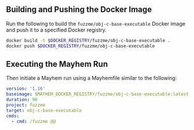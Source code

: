 ## Building and Pushing the Docker Image

Run the following to build the `fuzzme/obj-c-base-executable` Docker image and push it to a specified Docker registry.

```sh
docker build -t $DOCKER_REGISTRY/fuzzme/obj-c-base-executable .
docker push $DOCKER_REGISTRY/fuzzme/obj-c-base-executable
```

## Executing the Mayhem Run

Then initiate a Mayhem run using a Mayhemfile similar to the following:

```yaml
version: '1.16'
baseimage: $MAYHEM_DOCKER_REGISTRY/fuzzme/obj-c-base-executable:latest
duration: 90
project: fuzzme
target: obj-c-base-executable
cmds:
  - cmd: /fuzzme @@
```
